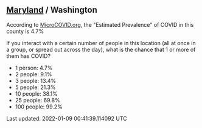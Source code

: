 
## [Maryland](/united-states/maryland) / Washington

According to [MicroCOVID.org](http://microcovid.org),
the "Estimated Prevalence" of COVID in this county is 4.7%

If you interact with a certain number of people in this location
(all at once in a group, or spread out across the day), what is the chance that
1 or more of them has COVID?

- 1 person: 4.7%
- 2 people: 9.1%
- 3 people: 13.4%
- 5 people: 21.3%
- 10 people: 38.1%
- 25 people: 69.8%
- 100 people: 99.2%

Last updated: 2022-01-09 00:41:39.114092 UTC

